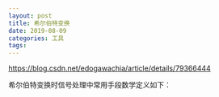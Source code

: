 ```yaml
---
layout: post
title: 希尔伯特变换
date: 2019-08-09 
categories: 工具
tags: 
---
```


https://blog.csdn.net/edogawachia/article/details/79366444

希尔伯特变换时信号处理中常用手段数学定义如下：

